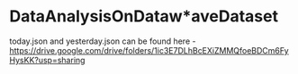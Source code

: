 # DataAnalysisOnDataw*aveDataset

today.json and yesterday.json can be found here - https://drive.google.com/drive/folders/1ic3E7DLhBcEXiZMMQfoeBDCm6FyHysKK?usp=sharing
